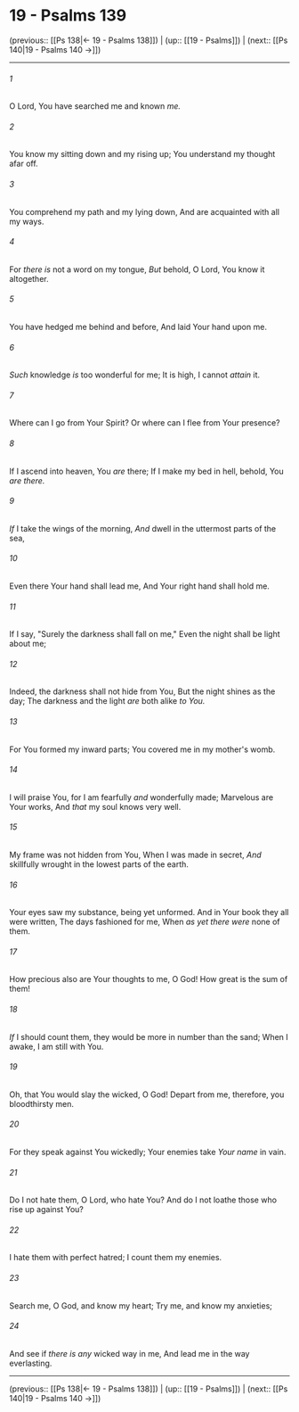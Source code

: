 # 19 - Psalms 139

(previous:: [[Ps 138|← 19 - Psalms 138]]) | (up:: [[19 - Psalms]]) | (next:: [[Ps 140|19 - Psalms 140 →]])

***


###### 1 
O Lord, You have searched me and known _me._ 

###### 2 
You know my sitting down and my rising up; You understand my thought afar off. 

###### 3 
You comprehend my path and my lying down, And are acquainted with all my ways. 

###### 4 
For _there is_ not a word on my tongue, _But_ behold, O Lord, You know it altogether. 

###### 5 
You have hedged me behind and before, And laid Your hand upon me. 

###### 6 
_Such_ knowledge _is_ too wonderful for me; It is high, I cannot _attain_ it. 

###### 7 
Where can I go from Your Spirit? Or where can I flee from Your presence? 

###### 8 
If I ascend into heaven, You _are_ there; If I make my bed in hell, behold, You _are there._ 

###### 9 
_If_ I take the wings of the morning, _And_ dwell in the uttermost parts of the sea, 

###### 10 
Even there Your hand shall lead me, And Your right hand shall hold me. 

###### 11 
If I say, "Surely the darkness shall fall on me," Even the night shall be light about me; 

###### 12 
Indeed, the darkness shall not hide from You, But the night shines as the day; The darkness and the light _are_ both alike _to You._ 

###### 13 
For You formed my inward parts; You covered me in my mother's womb. 

###### 14 
I will praise You, for I am fearfully _and_ wonderfully made; Marvelous are Your works, And _that_ my soul knows very well. 

###### 15 
My frame was not hidden from You, When I was made in secret, _And_ skillfully wrought in the lowest parts of the earth. 

###### 16 
Your eyes saw my substance, being yet unformed. And in Your book they all were written, The days fashioned for me, When _as yet there were_ none of them. 

###### 17 
How precious also are Your thoughts to me, O God! How great is the sum of them! 

###### 18 
_If_ I should count them, they would be more in number than the sand; When I awake, I am still with You. 

###### 19 
Oh, that You would slay the wicked, O God! Depart from me, therefore, you bloodthirsty men. 

###### 20 
For they speak against You wickedly; Your enemies take _Your name_ in vain. 

###### 21 
Do I not hate them, O Lord, who hate You? And do I not loathe those who rise up against You? 

###### 22 
I hate them with perfect hatred; I count them my enemies. 

###### 23 
Search me, O God, and know my heart; Try me, and know my anxieties; 

###### 24 
And see if _there is any_ wicked way in me, And lead me in the way everlasting.

***

(previous:: [[Ps 138|← 19 - Psalms 138]]) | (up:: [[19 - Psalms]]) | (next:: [[Ps 140|19 - Psalms 140 →]])
